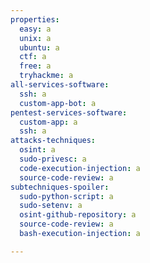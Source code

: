 ```yaml
---
properties:
  easy: a
  unix: a
  ubuntu: a
  ctf: a
  free: a
  tryhackme: a
all-services-software:
  ssh: a
  custom-app-bot: a
pentest-services-software:
  custom-app: a
  ssh: a
attacks-techniques:
  osint: a
  sudo-privesc: a
  code-execution-injection: a
  source-code-review: a
subtechniques-spoiler:
  sudo-python-script: a
  sudo-setenv: a
  osint-github-repository: a
  source-code-review: a
  bash-execution-injection: a

---
```


